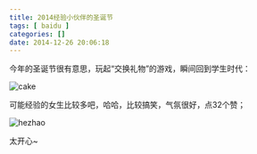 ```yaml
---
title: 2014经验小伙伴的圣诞节
tags: [ baidu ]
categories: []
date: 2014-12-26 20:06:18
---
```


今年的圣诞节很有意思，玩起“交换礼物”的游戏，瞬间回到学生时代：

![cake](http://cdn.sinacloud.net/woodysblog/2014-exp-xmas/1.jpg)
<!--more-->

可能经验的女生比较多吧，哈哈，比较搞笑，气氛很好，点32个赞；

![hezhao](http://cdn.sinacloud.net/woodysblog/2014-exp-xmas/hezhao.jpg)

太开心~
